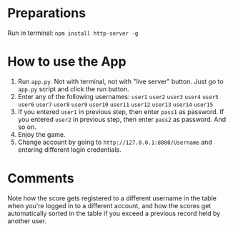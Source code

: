 # Preparations

Run in terminal:
`npm install http-server -g`

# How to use the App

1. Run `app.py`. Not with terminal, not with "live server" button. Just go to `app.py` script and click the run button. 
2. Enter any of the following usernames:
    `user1`
    `user2`
    `user3`
    `user4`
    `user5`
    `user6`
    `user7`
    `user8`
    `user9`
    `user10`
    `user11`
    `user12`
    `user13`
    `user14`
    `user15`
3. If you entered `user1` in previous step, then enter `pass1` as password. If you entered `user2` in previous step, then enter `pass2` as password. And so on.
4. Enjoy the game. 
5. Change account by going to `http://127.0.0.1:8080/Username` and entering different login credentials.

# Comments
Note how the score gets registered to a different username in the table when you're logged in to a different account, and how the scores get automatically sorted in the table if you exceed a previous record held by another user.